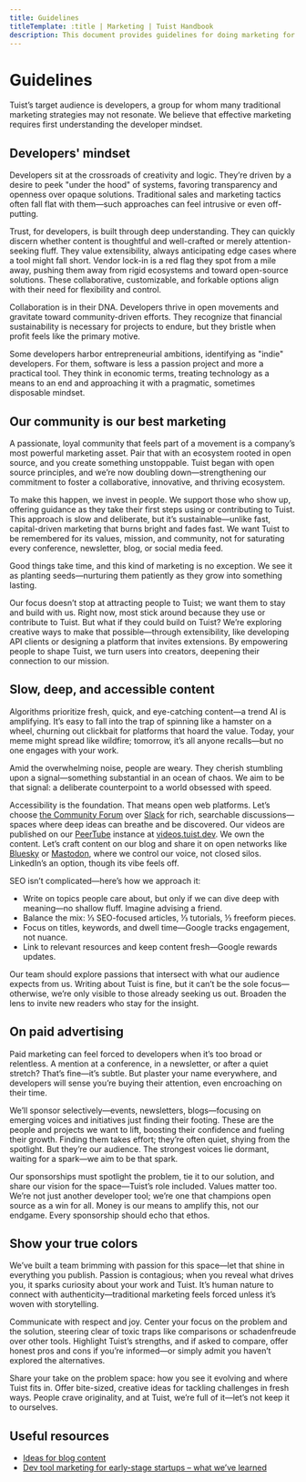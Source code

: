 ```yaml
---
title: Guidelines
titleTemplate: :title | Marketing | Tuist Handbook
description: This document provides guidelines for doing marketing for Tuist.
---
```


# Guidelines

Tuist’s target audience is developers, a group for whom many traditional marketing strategies may not resonate. We believe that effective marketing requires first understanding the developer mindset.

## Developers' mindset

Developers sit at the crossroads of creativity and logic. They’re driven by a desire to peek "under the hood" of systems, favoring transparency and openness over opaque solutions. Traditional sales and marketing tactics often fall flat with them—such approaches can feel intrusive or even off-putting.

Trust, for developers, is built through deep understanding. They can quickly discern whether content is thoughtful and well-crafted or merely attention-seeking fluff. They value extensibility, always anticipating edge cases where a tool might fall short. Vendor lock-in is a red flag they spot from a mile away, pushing them away from rigid ecosystems and toward open-source solutions. These collaborative, customizable, and forkable options align with their need for flexibility and control.

Collaboration is in their DNA. Developers thrive in open movements and gravitate toward community-driven efforts. They recognize that financial sustainability is necessary for projects to endure, but they bristle when profit feels like the primary motive.

Some developers harbor entrepreneurial ambitions, identifying as "indie" developers. For them, software is less a passion project and more a practical tool. They think in economic terms, treating technology as a means to an end and approaching it with a pragmatic, sometimes disposable mindset.

## Our community is our best marketing

A passionate, loyal community that feels part of a movement is a company’s most powerful marketing asset. Pair that with an ecosystem rooted in open source, and you create something unstoppable. Tuist began with open source principles, and we’re now doubling down—strengthening our commitment to foster a collaborative, innovative, and thriving ecosystem.

To make this happen, we invest in people. We support those who show up, offering guidance as they take their first steps using or contributing to Tuist. This approach is slow and deliberate, but it’s sustainable—unlike fast, capital-driven marketing that burns bright and fades fast. We want Tuist to be remembered for its values, mission, and community, not for saturating every conference, newsletter, blog, or social media feed.

Good things take time, and this kind of marketing is no exception. We see it as planting seeds—nurturing them patiently as they grow into something lasting.

Our focus doesn’t stop at attracting people to Tuist; we want them to stay and build with us. Right now, most stick around because they use or contribute to Tuist. But what if they could build on Tuist? We’re exploring creative ways to make that possible—through extensibility, like developing API clients or designing a platform that invites extensions. By empowering people to shape Tuist, we turn users into creators, deepening their connection to our mission.

## Slow, deep, and accessible content

Algorithms prioritize fresh, quick, and eye-catching content—a trend AI is amplifying. It’s easy to fall into the trap of spinning like a hamster on a wheel, churning out clickbait for platforms that hoard the value. Today, your meme might spread like wildfire; tomorrow, it’s all anyone recalls—but no one engages with your work.

Amid the overwhelming noise, people are weary. They cherish stumbling upon a signal—something substantial in an ocean of chaos. We aim to be that signal: a deliberate counterpoint to a world obsessed with speed.

Accessibility is the foundation. That means open web platforms. Let’s choose [the Community Forum](https://community.tuist.dev) over [Slack](https://slack.com) for rich, searchable discussions—spaces where deep ideas can breathe and be discovered. Our videos are published on our [PeerTube](https://joinpeertube.org/) instance at [videos.tuist.dev](https://videos.tuist.dev). We own the content. Let’s craft content on our blog and share it on open networks like [Bluesky](https://bsky.app/profile/tuist.dev) or [Mastodon](https://fosstodon.org/@tuist), where we control our voice, not closed silos. LinkedIn’s an option, though its vibe feels off.

SEO isn’t complicated—here’s how we approach it:

- Write on topics people care about, but only if we can dive deep with meaning—no shallow fluff. Imagine advising a friend.
- Balance the mix: ⅓ SEO-focused articles, ⅓ tutorials, ⅓ freeform pieces.
- Focus on titles, keywords, and dwell time—Google tracks engagement, not nuance.
- Link to relevant resources and keep content fresh—Google rewards updates.

Our team should explore passions that intersect with what our audience expects from us. Writing about Tuist is fine, but it can’t be the sole focus—otherwise, we’re only visible to those already seeking us out. Broaden the lens to invite new readers who stay for the insight.

## On paid advertising

Paid marketing can feel forced to developers when it’s too broad or relentless. A mention at a conference, in a newsletter, or after a quiet stretch? That’s fine—it’s subtle. But plaster your name everywhere, and developers will sense you’re buying their attention, even encroaching on their time.

We’ll sponsor selectively—events, newsletters, blogs—focusing on emerging voices and initiatives just finding their footing. These are the people and projects we want to lift, boosting their confidence and fueling their growth. Finding them takes effort; they’re often quiet, shying from the spotlight. But they’re our audience. The strongest voices lie dormant, waiting for a spark—we aim to be that spark.

Our sponsorships must spotlight the problem, tie it to our solution, and share our vision for the space—Tuist’s role included. Values matter too. We’re not just another developer tool; we’re one that champions open source as a win for all. Money is our means to amplify this, not our endgame. Every sponsorship should echo that ethos.

## Show your true colors

We’ve built a team brimming with passion for this space—let that shine in everything you publish. Passion is contagious; when you reveal what drives you, it sparks curiosity about your work and Tuist. It’s human nature to connect with authenticity—traditional marketing feels forced unless it’s woven with storytelling.

Communicate with respect and joy. Center your focus on the problem and the solution, steering clear of toxic traps like comparisons or schadenfreude over other tools. Highlight Tuist’s strengths, and if asked to compare, offer honest pros and cons if you’re informed—or simply admit you haven’t explored the alternatives.

Share your take on the problem space: how you see it evolving and where Tuist fits in. Offer bite-sized, creative ideas for tackling challenges in fresh ways. People crave originality, and at Tuist, we’re full of it—let’s not keep it to ourselves.

## Useful resources

- [Ideas for blog content](https://community.tuist.dev/t/ideas-for-blog-content/472)
- [Dev tool marketing for early-stage startups – what we’ve learned](https://posthog.com/founders/dev-marketing-for-startups)
